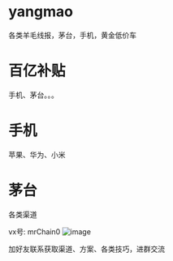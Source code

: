 # yangmao
各类羊毛线报，茅台，手机，黄金低价车

# 百亿补贴

  手机、茅台。。。

# 手机
  苹果、华为、小米

# 茅台

  各类渠道

vx号: mrChain0 
![image](https://github.com/zhaochenchen1/yangmao/assets/40948380/78f7a9cb-44bc-4a55-a32f-41d7c0a9ea9d)


加好友联系获取渠道、方案、各类技巧，进群交流
